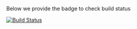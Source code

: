 Below we provide the badge to check build status 

[![Build Status](http://ec2-34-201-132-117.compute-1.amazonaws.com:8080/buildStatus/icon?job=deployment)](http://ec2-34-201-132-117.compute-1.amazonaws.com:8080/job/deployment/) 
